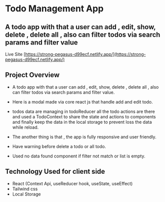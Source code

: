 # Todo Management App

## A todo app with that a user can add , edit, show, delete , delete all , also can filter todos via search params and filter value

Live Site [https://strong-pegasus-d99ecf.netlify.app/](https://strong-pegasus-d99ecf.netlify.app/)

## Project Overview

- A todo app with that a user can add , edit, show, delete , delete all , also can filter todos via search params and filter value.

- Here is a modal made via core react js that handle add and edit todo.

- todos data are managing in todoReducer all the todo actions are there and used a TodoContext to share the state and actions to components and finally keep the data in the local storage to prevent loss the data while reload.
- The another thing is that , the app is fully responsive and user friendly.
- Have warning before delete a todo or all todo.
- Used no data found component if filter not match or list is empty.

## Technology Used for client side

- React (Context Api, useReducer hook, useState, useEffect)
- Tailwind css
- Local Storage
